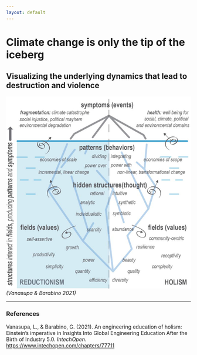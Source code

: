 ```yaml
---
layout: default
---
```

# Climate change is only the tip of the iceberg
## Visualizing the underlying dynamics that lead to destruction and violence

![](media/Pasted%20image%2020241113124439.png)
*(Vanasupa & Barabino 2021)*

______
### References

Vanasupa, L., & Barabino, G. (2021). An engineering education of holism: Einstein’s imperative in Insights Into Global Engineering Education After the Birth of Industry 5.0. _IntechOpen_. https://www.intechopen.com/chapters/77711 

